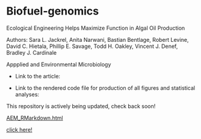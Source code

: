 # Biofuel-genomics
Ecological Engineering Helps Maximize Function in Algal Oil Production

Authors: Sara L. Jackrel, Anita Narwani, Bastian Bentlage, Robert Levine, David C. Hietala, Phillip E. Savage, Todd H. Oakley, Vincent J. Denef, Bradley J. Cardinale

Appplied and Environmental Microbiology 

- Link to the article: 

- Link to the rendered code file for production of all figures and statistical analyses:

This repository is actively being updated, check back soon!

[AEM_RMarkdown.html](AEM_RMarkdown.html)

[click here!](https://sjackrel.github.io/Biofuel-genomics/AEM_RMarkdown.html)
